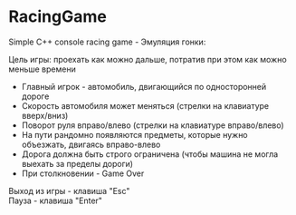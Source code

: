 # RacingGame
Simple C++ console racing game - 
Эмуляция гонки:
 
Цель игры: проехать как можно дальше, потратив при этом как можно меньше времени
 
- Главный игрок - автомобиль, двигающийся по односторонней дороге
- Скорость автомобиля может меняться (стрелки на клавиатуре вверх/вниз)
- Поворот руля вправо/влево (стрелки на клавиатуре вправо/влево)
- На пути рандомно появляются предметы, которые нужно объезжать, двигаясь вправо-влево
- Дорога должна быть строго ограничена (чтобы машина не могла выехать за пределы дороги)
- При столкновении - Game Over

Выход из игры - клавиша "Esc" <br>
Пауза - клавиша "Enter"
